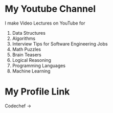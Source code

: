 # My Youtube Channel

I make Video Lectures on YouTube for

1. Data Structures
2. Algorithms
3. Interview Tips for Software Engineering Jobs
4. Math Puzzles
5. Brain Teasers
6. Logical Reasoning
7. Programming Languages
8. Machine Learning

# My Profile Link

Codechef -> 
